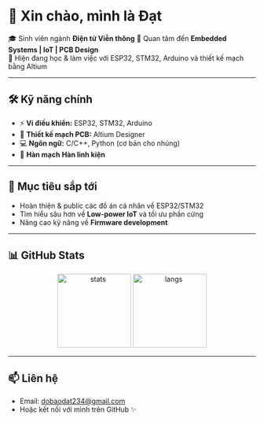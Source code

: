 # 👋 Xin chào, mình là Đạt  

🎓 Sinh viên ngành **Điện tử Viễn thông** 
🔧 Quan tâm đến **Embedded Systems | IoT | PCB Design**  
🌱 Hiện đang học & làm việc với ESP32, STM32, Arduino và thiết kế mạch bằng Altium  

---

## 🛠️ Kỹ năng chính
- ⚡ **Vi điều khiển:** ESP32, STM32, Arduino  
- 📐 **Thiết kế mạch PCB:** Altium Designer  
- 💻 **Ngôn ngữ:** C/C++, Python (cơ bản cho nhúng)  
- 🔧 **Hàn mạch** **Hàn linh kiện**
---

## 🚀 Mục tiêu sắp tới
- Hoàn thiện & public các đồ án cá nhân về ESP32/STM32  
- Tìm hiểu sâu hơn về **Low-power IoT** và tối ưu phần cứng  
- Nâng cao kỹ năng về **Firmware development**  

---

## 📊 GitHub Stats
<p align="center">
  <img src="https://github-readme-stats.vercel.app/api?username=Datnewlevel&show_icons=true&theme=radical" alt="stats" height="150"/>
  <img src="https://github-readme-stats.vercel.app/api/top-langs/?username=Datnewlevel&layout=compact&theme=radical" alt="langs" height="150"/>
</p>

---

## 📫 Liên hệ
- Email: dobaodat234@gmail.com
- Hoặc kết nối với mình trên GitHub ✨  
